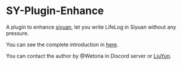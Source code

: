 # SY-Plugin-Enhance

A plugin to enhance [siyuan](https://b3log.org/siyuan/?utm_source=ld246.com), let you write LifeLog in Siyuan without any pressure.

You can see the complete introduction in [here](https://simplest-frontend.feishu.cn/docx/B3NndXHi7oLLXJxnxQmcczRsnse).

You can contact the author by @Wetoria in Discord server or [LiuYun](https://liuyun.io).

